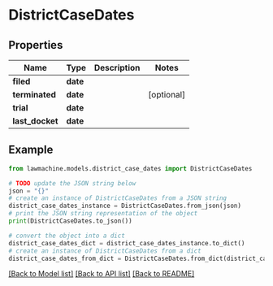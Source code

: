 # DistrictCaseDates


## Properties

Name | Type | Description | Notes
------------ | ------------- | ------------- | -------------
**filed** | **date** |  | 
**terminated** | **date** |  | [optional] 
**trial** | **date** |  | 
**last_docket** | **date** |  | 

## Example

```python
from lawmachine.models.district_case_dates import DistrictCaseDates

# TODO update the JSON string below
json = "{}"
# create an instance of DistrictCaseDates from a JSON string
district_case_dates_instance = DistrictCaseDates.from_json(json)
# print the JSON string representation of the object
print(DistrictCaseDates.to_json())

# convert the object into a dict
district_case_dates_dict = district_case_dates_instance.to_dict()
# create an instance of DistrictCaseDates from a dict
district_case_dates_from_dict = DistrictCaseDates.from_dict(district_case_dates_dict)
```
[[Back to Model list]](../README.md#documentation-for-models) [[Back to API list]](../README.md#documentation-for-api-endpoints) [[Back to README]](../README.md)



